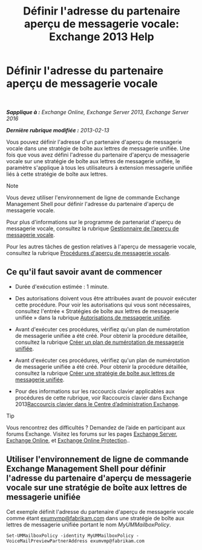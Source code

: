 ﻿---
title: "Définir l'adresse du partenaire aperçu de messagerie vocale: Exchange 2013 Help"
TOCTitle: Définir l'adresse du partenaire aperçu de messagerie vocale
ms:assetid: 57fbed1e-1b14-4939-95e6-ef7c072f32a9
ms:mtpsurl: https://technet.microsoft.com/fr-fr/library/Ff630917(v=EXCHG.150)
ms:contentKeyID: 51407193
ms.date: 05/23/2018
mtps_version: v=EXCHG.150
ms.translationtype: MT
---

# Définir l'adresse du partenaire aperçu de messagerie vocale

 

_**Sapplique à :** Exchange Online, Exchange Server 2013, Exchange Server 2016_

_**Dernière rubrique modifiée :** 2013-02-13_

Vous pouvez définir l'adresse d'un partenaire d'aperçu de messagerie vocale dans une stratégie de boîte aux lettres de messagerie unifiée. Une fois que vous avez défini l'adresse du partenaire d'aperçu de messagerie vocale sur une stratégie de boîte aux lettres de messagerie unifiée, le paramètre s'applique à tous les utilisateurs à extension messagerie unifiée liés à cette stratégie de boîte aux lettres.

> [!NOTE]
> Vous devez utiliser l'environnement de ligne de commande Exchange Management Shell pour définir l'adresse du partenaire d'aperçu de messagerie vocale.


Pour plus d'informations sur le programme de partenariat d'aperçu de messagerie vocale, consultez la rubrique [Gestionnaire de l’aperçu de messagerie vocale](voice-mail-preview-advisor-exchange-2013-help.md).

Pour les autres tâches de gestion relatives à l'aperçu de messagerie vocale, consultez la rubrique [Procédures d'aperçu de messagerie vocale](voice-mail-preview-procedures-exchange-2013-help.md).

## Ce qu'il faut savoir avant de commencer

  - Durée d'exécution estimée : 1 minute.

  - Des autorisations doivent vous être attribuées avant de pouvoir exécuter cette procédure. Pour voir les autorisations qui vous sont nécessaires, consultez l'entrée « Stratégies de boîte aux lettres de messagerie unifiée » dans la rubrique [Autorisations de messagerie unifiée](unified-messaging-permissions-exchange-2013-help.md).

  - Avant d'exécuter ces procédures, vérifiez qu'un plan de numérotation de messagerie unifiée a été créé. Pour obtenir la procédure détaillée, consultez la rubrique [Créer un plan de numérotation de messagerie unifiée](create-a-um-dial-plan-exchange-2013-help.md).

  - Avant d'exécuter ces procédures, vérifiez qu'un plan de numérotation de messagerie unifiée a été créé. Pour obtenir la procédure détaillée, consultez la rubrique [Créer une stratégie de boîte aux lettres de messagerie unifiée](create-a-um-mailbox-policy-exchange-2013-help.md).

  - Pour des informations sur les raccourcis clavier applicables aux procédures de cette rubrique, voir Raccourcis clavier dans Exchange 2013[Raccourcis clavier dans le Centre d’administration Exchange](keyboard-shortcuts-in-the-exchange-admin-center-exchange-online-protection-help.md).

> [!TIP]
> Vous rencontrez des difficultés ? Demandez de l’aide en participant aux forums Exchange. Visitez les forums sur les pages <a href="https://go.microsoft.com/fwlink/p/?linkid=60612">Exchange Server</a>, <a href="https://go.microsoft.com/fwlink/p/?linkid=267542">Exchange Online</a>, et <a href="https://go.microsoft.com/fwlink/p/?linkid=285351">Exchange Online Protection</a>..


## Utiliser l'environnement de ligne de commande Exchange Management Shell pour définir l'adresse du partenaire d'aperçu de messagerie vocale sur une stratégie de boîte aux lettres de messagerie unifiée

Cet exemple définit l'adresse du partenaire d'aperçu de messagerie vocale comme étant exumvmp@fabrikam.com dans une stratégie de boîte aux lettres de messagerie unifiée portant le nom *MyUMMailboxPolicy*.

    Set-UMMailboxPolicy -identity MyUMMailboxPolicy -VoiceMailPreviewPartnerAddress exumvmp@fabrikam.com

